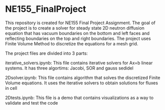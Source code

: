 # NE155_FinalProject

This repository is created for NE155 Final Project Assignment. The goal of the project is to create a solver for steady state 2D neutron diffusion equation that has vacuum boundaries on the bottom and left faces and reflecting boundaries on the top and right boundaries. The project uses Finite Volume Method to discretize the equations for a mesh grid. 

The project files are divided into 3 parts:

iterative_solvers.ipynb: This file contains iterative solvers for Ax=b linear systems. It has three algortims: Jacobi, SOR and gauss sedidel

2Dsolver.ipynb: This file contains algorithm that solves the discretized Finite Volume equations. It uses the iterative solvers to obtain solutions for fluxes in cell

2Dtests.ipynb: This file is a demo that contains visualizations as a way to validate and test the code

